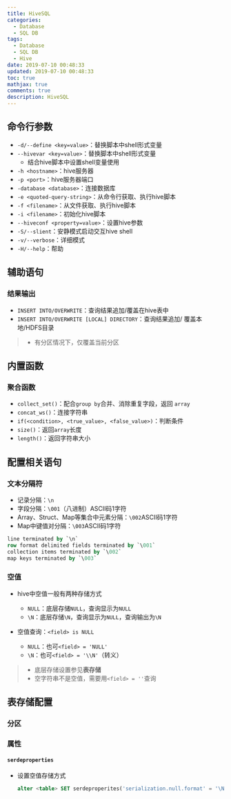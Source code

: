 ```yaml
---
title: HiveSQL
categories:
  - Database
  - SQL DB
tags:
  - Database
  - SQL DB
  - Hive
date: 2019-07-10 00:48:33
updated: 2019-07-10 00:48:33
toc: true
mathjax: true
comments: true
description: HiveSQL
---
```


##	命令行参数

-	`-d/--define <key=value>`：替换脚本中shell形式变量
-	`--hivevar <key=value>`：替换脚本中shell形式变量
	-	结合hive脚本中设置shell变量使用
-	`-h <hostname>`：hive服务器
-	`-p <port>`：hive服务器端口
-	`-database <database>`：连接数据库
-	`-e <quoted-query-string>`：从命令行获取、执行hive脚本
-	`-f <filename>`：从文件获取、执行hive脚本
-	`-i <filename>`：初始化hive脚本
-	`--hiveconf <property=value>`：设置hive参数
-	`-S/--slient`：安静模式启动交互hive shell
-	`-v/--verbose`：详细模式
-	`-H/--help`：帮助

## 辅助语句

###	结果输出

-	`INSERT INTO/OVERWRITE`：查询结果追加/覆盖在hive表中
-	`INSERT INTO/OVERWRITE [LOCAL] DIRECTORY`：查询结果追加/
	覆盖本地/HDFS目录

> - 有分区情况下，仅覆盖当前分区

##	内置函数

###	聚合函数

-	`collect_set()`：配合`group by`合并、消除重复字段，返回
	`array`
-	`concat_ws()`：连接字符串
-	`if(<condition>, <true_value>, <false_value>)`：判断条件
-	`size()`：返回`array`长度
-	`length()`：返回字符串大小

##	配置相关语句

###	文本分隔符

-	记录分隔：`\n`
-	字段分隔：`\001`（八进制）ASCII码1字符
-	Array、Struct、Map等集合中元素分隔：`\002`ASCII码1字符
-	Map中键值对分隔：`\003`ASCII码1字符

```sql
line terminated by `\n`
row format delimited fields terminated by `\001`
collection items terminated by `\002`
map keys terminated by `\003`
```

###	空值

-	hive中空值一般有两种存储方式
	-	`NULL`：底层存储`NULL`，查询显示为`NULL`
	-	`\N`：底层存储`\N`，查询显示为`NULL`，查询输出为`\N`

-	空值查询：`<field> is NULL`
	-	`NULL`：也可`<field> = 'NULL'`
	-	`\N`：也可`<field> = '\\N'`（转义）

> - 底层存储设置参见**表存储**
> - 空字符串不是空值，需要用`<field> = ''`查询

##	表存储配置

###	分区

###	属性

####	`serdeproperties`

-	设置空值存储方式

	```sql
	alter <table> SET serdeproperites('serialization.null.format' = '\N')
	```


